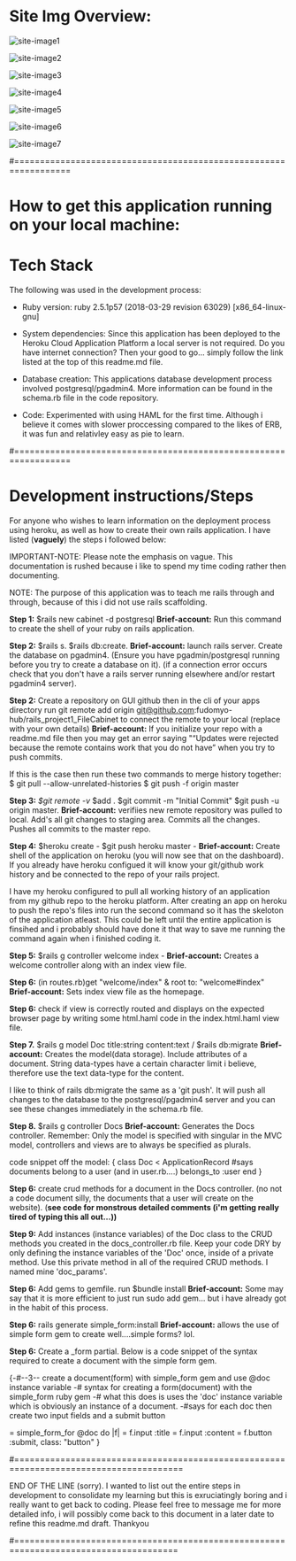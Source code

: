 # Site Img Overview:

![site-image1](https://github.com/fudomyo-hub/rails_project1_FileCabinet/blob/master/readme_images/Screenshot%20from%202019-10-04%2011-21-29.png?raw=true)


![site-image2](http://url/to/img.png)


![site-image3](http://url/to/img.png)


![site-image4](http://url/to/img.png)


![site-image5](http://url/to/img.png)


![site-image6](http://url/to/img.png)


![site-image7](http://url/to/img.png)







#=================================================================

# How to get this application running on your local machine:

# Tech Stack 
The following was used in the development process:

* Ruby version:
ruby 2.5.1p57 (2018-03-29 revision 63029) [x86_64-linux-gnu]

* System dependencies:
Since this application has been deployed to the Heroku Cloud Application Platform a local server is not required. Do you have internet connection? Then your good to go... simply follow the link listed at the top of this readme.md file.

* Database creation:
This applications database development process involved postgresql/pgadmin4. More information can be found in the schema.rb file in the code repository.

* Code:
Experimented with using HAML for the first time. Although i believe it comes with slower proccessing compared to the likes of ERB, it was fun and relativley easy as pie to learn.


#=================================================================


# Development instructions/Steps
For anyone who wishes to learn information on the deployment process using heroku, as well as how to create their own rails application. I have listed (**vaguely**) the steps i followed below:

IMPORTANT-NOTE: Please note the emphasis on vague. This documentation is rushed because i like to spend my time coding rather then documenting.

NOTE: The purpose of this application was to teach me rails through and through, because of this i did not use rails scaffolding.

**Step 1:** $rails new cabinet -d postgresql
**Brief-account:** Run this command to create the shell of your ruby on rails application.


**Step 2:** $rails s. $rails db:create. 
**Brief-account:** launch rails server. Create the database on pgadmin4. (Ensure you have pgadmin/postgresql running before you try to create a database on it). (if a connection error occurs check that you don't have a rails server running elsewhere and/or restart pgadmin4 server).


**Step 2:** Create a repository on GUI github then in the cli of your apps directory run git remote add origin git@github.com:fudomyo-hub/rails_project1_FileCabinet to connect the remote to your local (replace with your own details)
**Brief-account:** If you initialize your repo with a readme.md file then you may get an error saying "“Updates were rejected because the remote contains work that you do not have” when you try to push commits. 

If this is the case then run these two commands to merge history together:
$ git pull --allow-unrelated-histories
$ git push -f origin master


**Step 3:**  *$git remote -v* $add . $git commit -m "Initial Commit" $git push -u origin master.
**Brief-account:** verifiies new remote repository was pulled to local. Add's all git changes to staging area. Commits all the changes. Pushes all commits to the master repo. 


**Step 4:** $heroku create - $git push heroku master - 
**Brief-account:** Create shell of the application on heroku (you will now see that on the dashboard). If you already have heroku configued it will know your git/github work history and be connected to the repo of your rails project. 

I have my heroku configured to pull all working history of an application from my github repo to the heroku platform. After creating an app on heroku to push the repo's files into run the second command so it has the skeloton of the application atleast. This could be left until the entire application is finsihed and i probably should have done it that way to save me running the command again when i finished coding it.


**Step 5:** $rails g controller welcome index - 
**Brief-account:** Creates a welcome controller along with an index view file.


**Step 6:** (in routes.rb)get "welcome/index" & root to: "welcome#index"
**Brief-account:** Sets index view file as the homepage. 


**Step 6:** check if view is correctly routed and displays on the expected browser page by writing some html.haml code in the index.html.haml view file. 


**Step 7.** $rails g model Doc title:string content:text / $rails db:migrate
**Brief-account:** Creates the model(data storage). Include attributes of a document. String data-types have a certain character limit i believe, therefore use the text data-type for the content. 

I like to think of rails db:migrate the same as a 'git push'. It will push all changes to the database to the postgresql/pgadmin4 server and you can see these changes immediately in the schema.rb file.


**Step 8.**  $rails g controller Docs
**Brief-account:** Generates the Docs controller. Remember: Only the model is specified with singular in the MVC model, controllers and views are to always be specified as plurals.

code snippet off the model:
{ class Doc < ApplicationRecord
  #says documents belong to a user (and in user.rb....)
  belongs_to :user
end }


**Step 6:** create crud methods for a document in the Docs controller. (no not a code document silly, the documents that a user will create on the website). (**see code for monstrous detailed comments (i'm getting really tired of typing this all out...))**


**Step 9:** Add instances (instance variables) of the Doc class to the CRUD methods you created in the docs_controller.rb file. Keep your code DRY by only defining the instance variables of the 'Doc' once, inside of a private method. Use this private method in all of the required CRUD methods. I named mine 'doc_params'.


**Step 6:** Add gems to gemfile. run $bundle install
**Brief-account:** Some may say that it is more efficient to just run sudo add gem... but i have already got in the habit of this process.


**Step 6:** rails generate simple_form:install
**Brief-account:** allows the use of simple form gem to create well....simple forms? lol.


**Step 6:** Create a _form partial. Below is a code snippet of the syntax required to create a document with the simple form gem.

{-#--3-- create a document(form) with simple_form gem and use @doc instance variable
-# syntax for creating a form(document) with the simple_form ruby gem 
-# what this does is uses the 'doc' instance variable which is obviously an instance of a document. 
-#says for each doc then create two input fields and a submit button

= simple_form_for @doc do |f|
    = f.input :title 
    = f.input :content 
    = f.button :submit, class: "button" }

#=======================================================================================

END OF THE LINE (sorry). 
I wanted to list out the entire steps in development to consolidate my learning
but this is exruciatingly boring and i really want to get back to coding. 
Please feel free to message me for more detailed info, i will possibly come back 
to this document in a later date to refine this readme.md draft. Thankyou

#======================================================================================


